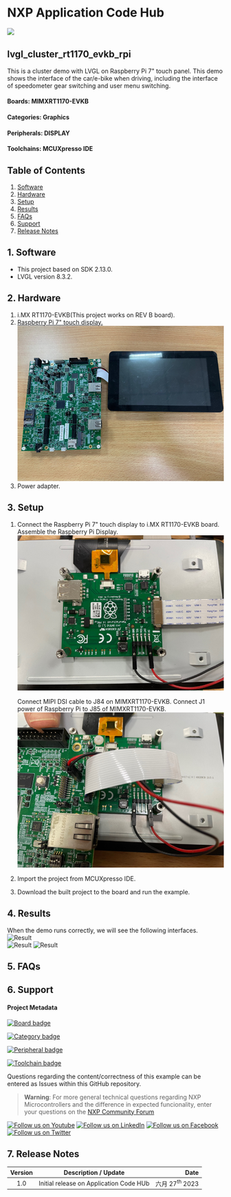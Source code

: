 # NXP Application Code Hub
[<img src="https://mcuxpresso.nxp.com/static/icon/nxp-logo-color.svg" width="100"/>](https://www.nxp.com)

## lvgl_cluster_rt1170_evkb_rpi
This is a cluster demo with LVGL on Raspberry Pi 7" touch panel. This demo shows the interface of the car/e-bike when driving, including the interface of speedometer gear switching and user menu switching.

#### Boards: MIMXRT1170-EVKB
#### Categories: Graphics
#### Peripherals: DISPLAY
#### Toolchains: MCUXpresso IDE

## Table of Contents
1. [Software](#step1)
2. [Hardware](#step2)
3. [Setup](#step3)
4. [Results](#step4)
5. [FAQs](#step5) 
6. [Support](#step6)
7. [Release Notes](#step7)

## 1. Software<a name="step1"></a>
* This project based on SDK 2.13.0.
* LVGL version 8.3.2.

## 2. Hardware<a name="step2"></a>
1. i.MX RT1170-EVKB(This project works on REV B board).
2. [Raspberry Pi 7" touch display.](https://www.raspberrypi.com/products/raspberry-pi-touch-display/)
   ![Display](images/Display.png)
3. Power adapter.

## 3. Setup<a name="step3"></a>

1. Connect the Raspberry Pi 7" touch display to i.MX RT1170-EVKB board.
   Assemble the Raspberry Pi Display.
   ![Raspberry Pi Display](images/RPI_back.png)

   Connect MIPI DSI cable to J84 on MIMXRT1170-EVKB.
   Connect J1 power of Raspberry Pi to J85 of MIMXRT1170-EVKB.
   ![Connection](images/Connect_back.png) 
2. Import the project from MCUXpresso IDE.
3. Download the built project to the board and run the example.

## 4. Results<a name="step4"></a>
When the demo runs correctly, we will see the following interfaces.
   ![Result](images/result1.jpeg)    
   ![Result](images/result2.jpeg) 
   ![Result](images/result3.jpeg) 
## 5. FAQs<a name="step5"></a>

## 6. Support<a name="step6"></a>
#### Project Metadata
<!----- Boards ----->
[![Board badge](https://img.shields.io/badge/Board-MIMXRT1170&ndash;EVKB-blue)](https://github.com/search?q=org%3Anxp-appcodehub+MIMXRT1170-EVKB+in%3Areadme&type=Repositories)

<!----- Categories ----->
[![Category badge](https://img.shields.io/badge/Category-GRAPHICS-yellowgreen)](https://github.com/search?q=org%3Anxp-appcodehub+graphics+in%3Areadme&type=Repositories)

<!----- Peripherals ----->
[![Peripheral badge](https://img.shields.io/badge/Peripheral-DISPLAY-yellow)](https://github.com/search?q=org%3Anxp-appcodehub+display+in%3Areadme&type=Repositories)

<!----- Toolchains ----->
[![Toolchain badge](https://img.shields.io/badge/Toolchain-MCUXPRESSO%20IDE-orange)](https://github.com/search?q=org%3Anxp-appcodehub+mcux+in%3Areadme&type=Repositories)

Questions regarding the content/correctness of this example can be entered as Issues within this GitHub repository.

>**Warning**: For more general technical questions regarding NXP Microcontrollers and the difference in expected funcionality, enter your questions on the [NXP Community Forum](https://community.nxp.com/)

[![Follow us on Youtube](https://img.shields.io/badge/Youtube-Follow%20us%20on%20Youtube-red.svg)](https://www.youtube.com/@NXP_Semiconductors)
[![Follow us on LinkedIn](https://img.shields.io/badge/LinkedIn-Follow%20us%20on%20LinkedIn-blue.svg)](https://www.linkedin.com/company/nxp-semiconductors)
[![Follow us on Facebook](https://img.shields.io/badge/Facebook-Follow%20us%20on%20Facebook-blue.svg)](https://www.facebook.com/nxpsemi/)
[![Follow us on Twitter](https://img.shields.io/badge/Twitter-Follow%20us%20on%20Twitter-white.svg)](https://twitter.com/NXP)

## 7. Release Notes<a name="step7"></a>
| Version | Description / Update                           | Date                        |
|:-------:|------------------------------------------------|----------------------------:|
| 1.0     | Initial release on Application Code HUb        | 六月 27<sup>th</sup> 2023 |

